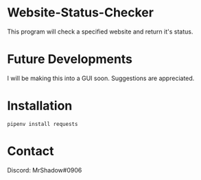 # Website-Status-Checker
This program will check a specified website and return it's status.

# Future Developments
I will be making this into a GUI soon. Suggestions are appreciated.

# Installation
```
pipenv install requests
```

# Contact
Discord: MrShadow#0906
